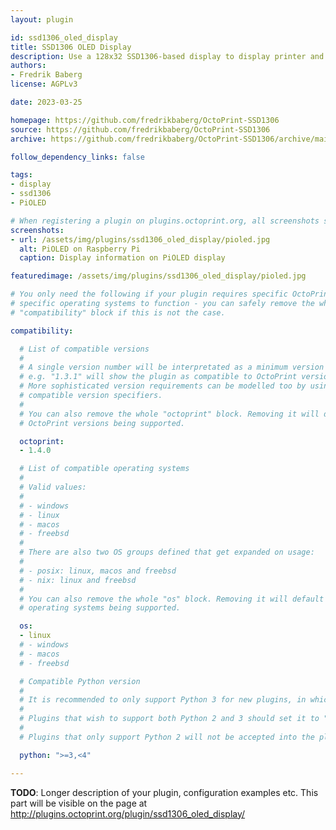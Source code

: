 ```yaml
---
layout: plugin

id: ssd1306_oled_display
title: SSD1306 OLED Display
description: Use a 128x32 SSD1306-based display to display printer and job status for OctoPrint. The plugin provides a convenient way to view job status directly on the Raspberry Pi without needing to open a web page, for printers that either don't have a display or won't respond to commands to update their display.
authors:
- Fredrik Baberg
license: AGPLv3

date: 2023-03-25

homepage: https://github.com/fredrikbaberg/OctoPrint-SSD1306
source: https://github.com/fredrikbaberg/OctoPrint-SSD1306
archive: https://github.com/fredrikbaberg/OctoPrint-SSD1306/archive/main.zip

follow_dependency_links: false

tags:
- display
- ssd1306
- PiOLED

# When registering a plugin on plugins.octoprint.org, all screenshots should be uploaded not linked from external sites.
screenshots:
- url: /assets/img/plugins/ssd1306_oled_display/pioled.jpg
  alt: PiOLED on Raspberry Pi
  caption: Display information on PiOLED display

featuredimage: /assets/img/plugins/ssd1306_oled_display/pioled.jpg

# You only need the following if your plugin requires specific OctoPrint versions or
# specific operating systems to function - you can safely remove the whole
# "compatibility" block if this is not the case.

compatibility:

  # List of compatible versions
  #
  # A single version number will be interpretated as a minimum version requirement,
  # e.g. "1.3.1" will show the plugin as compatible to OctoPrint versions 1.3.1 and up.
  # More sophisticated version requirements can be modelled too by using PEP440
  # compatible version specifiers.
  #
  # You can also remove the whole "octoprint" block. Removing it will default to all
  # OctoPrint versions being supported.

  octoprint:
  - 1.4.0

  # List of compatible operating systems
  #
  # Valid values:
  #
  # - windows
  # - linux
  # - macos
  # - freebsd
  #
  # There are also two OS groups defined that get expanded on usage:
  #
  # - posix: linux, macos and freebsd
  # - nix: linux and freebsd
  #
  # You can also remove the whole "os" block. Removing it will default to all
  # operating systems being supported.

  os:
  - linux
  # - windows
  # - macos
  # - freebsd

  # Compatible Python version
  #
  # It is recommended to only support Python 3 for new plugins, in which case this should be ">=3,<4"
  # 
  # Plugins that wish to support both Python 2 and 3 should set it to ">=2.7,<4".
  #
  # Plugins that only support Python 2 will not be accepted into the plugin repository.

  python: ">=3,<4"

---
```


**TODO**: Longer description of your plugin, configuration examples etc. This part will be visible on the page at
http://plugins.octoprint.org/plugin/ssd1306_oled_display/
